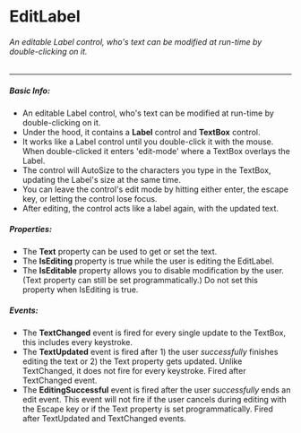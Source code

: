 # EditLabel
###### An editable Label control, who's text can be modified at run-time by double-clicking on it.
---
 
 
 
##### Basic Info:
 - An editable Label control, who's text can be modified at run-time by double-clicking on it.
 - Under the hood, it contains a **Label** control and **TextBox** control.
 - It works like a Label control until you double-click it with the mouse. When double-clicked it enters 'edit-mode' where a TextBox overlays the Label. 
 - The control will AutoSize to the characters you type in the TextBox, updating the Label's size at the same time.
 - You can leave the control's edit mode by hitting either enter, the escape key, or letting the control lose focus.
 - After editing, the control acts like a label again, with the updated text.
 
##### Properties:
 - The **Text** property can be used to get or set the text.
 - The **IsEditing** property is true while the user is editing the EditLabel.
 - The **IsEditable** property allows you to disable modification by the user. (Text property can still be set programmatically.) Do not set this property when IsEditing is true.
 
##### Events:
 - The **TextChanged** event is fired for every single update to the TextBox, this includes every keystroke.
 - The **TextUpdated** event is fired after 1) the user _successfully_ finishes  editing the text or 2) the Text property gets updated. Unlike TextChanged, it does not fire for every keystroke. Fired after TextChanged event.
 - The **EditingSuccessful** event is fired after the user _successfully_ ends an edit event. This event will not fire if the user cancels during editing with the Escape key or if the Text property is set programmatically. Fired after TextUpdated and TextChanged events.

